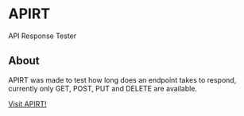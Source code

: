# APIRT
API Response Tester

## About

APIRT was made to test how long does an endpoint takes to respond, currently only GET, POST, PUT and DELETE are available.

[Visit APIRT!](http://www.apirt.com)
